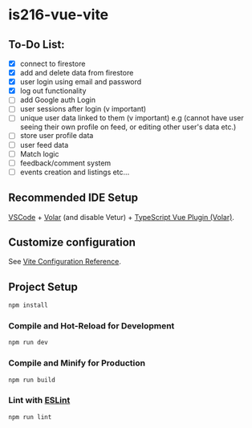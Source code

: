 # is216-vue-vite

## To-Do List:
- [x] connect to firestore
- [x] add and delete data from firestore
- [x] user login using email and password
- [x] log out functionality
- [ ] add Google auth Login
- [ ] user sessions after login (v important)
- [ ] unique user data linked to them (v important) e.g (cannot have user seeing their own profile on feed, or editing other user's data etc.)
- [ ] store user profile data
- [ ] user feed data
- [ ] Match logic
- [ ] feedback/comment system
- [ ] events creation and listings
etc...

## Recommended IDE Setup

[VSCode](https://code.visualstudio.com/) + [Volar](https://marketplace.visualstudio.com/items?itemName=Vue.volar) (and disable Vetur) + [TypeScript Vue Plugin (Volar)](https://marketplace.visualstudio.com/items?itemName=Vue.vscode-typescript-vue-plugin).

## Customize configuration

See [Vite Configuration Reference](https://vitejs.dev/config/).

## Project Setup

```sh
npm install
```

### Compile and Hot-Reload for Development

```sh
npm run dev
```

### Compile and Minify for Production

```sh
npm run build
```

### Lint with [ESLint](https://eslint.org/)

```sh
npm run lint
```
